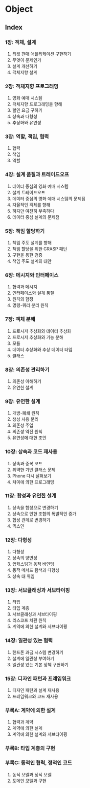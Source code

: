 # Object

## Index

### 1장: 객체, 설계

01. 티켓 판매 애플리케이션 구현하기
02. 무엇이 문제인가
03. 설계 개선하기
04. 객체지향 설계

### 2장: 객체지향 프로그래밍

01. 영화 예매 시스템
02. 객체지향 프로그래밍을 향해
03. 할인 요금 구하기
04. 상속과 다형성
05. 추상화와 유연성

### 3장: 역할, 책임, 협력

01. 협력
02. 책임
03. 역할

### 4장: 설계 품질과 트레이드오프

01. 데이터 중심의 영화 예매 시스템
02. 설계 트레이드오프
03. 데이터 중심의 영화 예매 시스템의 문제점
04. 자율적인 객체를 향해
05. 하지만 여전히 부족하다
06. 데이터 중심 설계의 문제점

### 5장: 책임 할당하기

01. 책임 주도 설계를 향해
02. 책임 할당을 위한 GRASP 패턴
03. 구현을 통한 검증
04. 책임 주도 설계의 대안

### 6장: 메시지와 인터페이스

01. 협력과 메시지
02. 인터페이스와 설계 품질
03. 원칙의 함정
04. 명령-쿼리 분리 원칙

### 7장: 객체 분해

01. 프로시저 추상화와 데이터 추상화
02. 프로시저 추상화와 기능 분해
03. 모듈
04. 데이터 추상화와 추상 데이터 타입
05. 클래스

### 8장: 의존성 관리하기

01. 의존성 이해하기
02. 유연한 설계

### 9장: 유연한 설계

01. 개방-폐쇄 원칙
02. 생성 사용 분리
03. 의존성 주입
04. 의존성 역전 원칙
05. 유연성에 대한 조언

### 10장: 상속과 코드 재사용

01. 상속과 중복 코드
02. 취약한 기반 클래스 문제
03. Phone 다시 살펴보기
04. 차이에 의한 프로그래밍

### 11장: 합성과 유연한 설계

01. 상속을 합성으로 변경하기
02. 상속으로 인한 조합의 폭발적인 증가
03. 합성 관계로 변경하기
04. 믹스인

### 12장: 다형성

01. 다형성
02. 상속의 양면성
03. 업캐스팅과 동적 바인딩
04. 동적 메서드 탐색과 다형성
05. 상속 대 위임

### 13장: 서브클래싱과 서브타이핑

01. 타입
02. 타입 계층
03. 서브클래싱과 서브타이핑
04. 리스코프 치환 원칙
05. 계약에 의한 설계와 서브타이핑

### 14장: 일관성 있는 협력

01. 핸드폰 과금 시스템 변경하기
02. 설계에 일관성 부여하기
03. 일관성 있는 기본 정책 구현하기

### 15장: 디자인 패턴과 프레임워크

01. 디자인 패턴과 설계 재사용
02. 프레임워크와 코드 재사용


### 부록A: 계약에 의한 설계

01. 협력과 계약
02. 계약에 의한 설계
03. 계약에 의한 설계와 서브타이핑

### 부록B: 타입 계층의 구현

### 부록C: 동적인 협력, 정적인 코드

01. 동적 모델과 정적 모델
02. 도메인 모델과 구현

